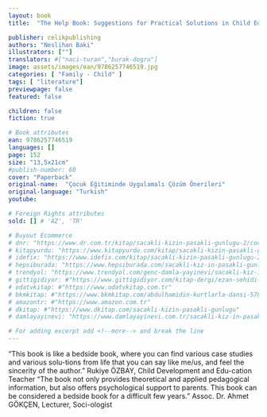 ```yaml
---
layout: book
title:  "The Help Book: Suggestions for Practical Solutions in Child Education"

publisher: celikpublishing
authors: "Neslihan Baki"
illustrators: [""]
translators: #["naci-turan","burak-dogru"]
image: assets/images/ean/9786257746519.jpg
categories: [ "Family - Child" ]
tags: [ "literature"]
previewpage: false
featured: false

children: false
fiction: true

# Book attributes
ean: 9786257746519
languages: []
page: 152
size: "13,5x21cm"
#publish-number: 60
cover: "Paperback"
original-name:  "Çocuk Eğitiminde Uygulamalı Çözüm Önerileri"
original-language: "Turkish"
youtube:

# Foreign Rights attributes
sold: [] # 'AZ', 'TR'

# Buyout Ecommerce
# dnr: "https://www.dr.com.tr/kitap/sacakli-kizin-pasakli-gunlugu-2/cocuk-ve-genclik/genclik-10-yas/roman-oyku/urunno=0001893059001"
# kitapyurdu: "https://www.kitapyurdu.com/kitap/sacakli-kizin-pasakli-gunlugu-2-/560122.html&filter_name=Sa%C3%A7akl%C4%B1+K%C4%B1z%27%C4%B1n+Pasakl%C4%B1+G%C3%BCnl%C3%BC%C4%9F%C3%BC+2"
# idefix: "https://www.idefix.com/kitap/sacakli-kizin-pasakli-gunlugu-2/cocuk-ve-genclik/genclik-10-yas/roman-oyku/urunno=0001893059001"
# hepsiburada: "https://www.hepsiburada.com/sacakli-kiz-in-pasakli-gunlugu-2-damla-yayinevi-p-HBV000012ER86"
# trendyol: "https://www.trendyol.com/genc-damla-yayinevi/sacakli-kiz-in-pasakli-gunlugu-2-p-54825777"
# gittigidiyor: #"https://www.gittigidiyor.com/kitap-dergi/ezan-sehidi-adnan-menderes_pdp_732728793"
# odatvkitap: #"https://www.odatvkitap.com.tr"
# bkmkitap: #"https://www.bkmkitap.com/abdulhamidin-kurtlarla-dansi-578226"
# amazontr: #"https://www.amazon.com.tr"
# dkitap: #"https://www.dkitap.com/sacakli-kizin-pasakli-gunlugu"
# damlayayinevi: "https://www.damlayayinevi.com.tr/sacakli-kiz-in-pasakli-gunlugu-2-bu-iste-bi-terslik-var"

# For adding excerpt add <!--more--> and break the line
---
```

“This book is like a bedside book, where you can
find various case studies and various solu-tions
from life that you can say like me/us, and feel the
sincerity of the author.”
Rukiye ÖZBAY, Child Development and Edu-cation Teacher
“The book not only provides theoretical and
applied pedagogical information, but also offers
psychological support to parents. This book can
be considered a bedside book for a difficult few
years.”
Assoc. Dr. Ahmet GÖKÇEN, Lecturer, Soci-ologist
<!--more--> 

